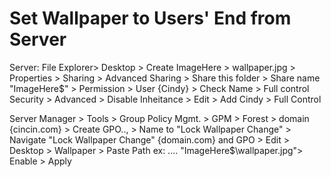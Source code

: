 # Set Wallpaper to Users' End from Server

Server: 
File Explorer> Desktop > Create ImageHere > wallpaper.jpg > Properties > 
Sharing > Advanced Sharing > Share this folder > Share name "ImageHere$" > Permission > User {Cindy} > Check Name > Full control 
Security > Advanced > Disable Inheitance > Edit > Add Cindy > Full Control

Server Manager > Tools > Group Policy Mgmt. > 
GPM > Forest > domain {cincin.com} > Create GPO.., > Name to "Lock Wallpaper Change" > Navigate "Lock Wallpaper Change" {domain.com} and GPO > Edit > Desktop > Wallpaper > Paste Path ex: .... "ImageHere$\wallpaper.jpg"> Enable > Apply
